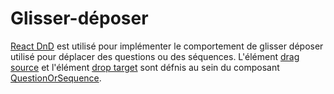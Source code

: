 # Glisser-déposer

[React DnD](https://github.com/react-dnd/react-dnd) est utilisé pour implémenter le comportement de glisser déposer utilisé pour déplacer des questions ou des séquences. L'élément
[drag source](http://react-dnd.github.io/react-dnd/docs-drag-source.html) et l'élément
[drop target](http://react-dnd.github.io/react-dnd/docs-drop-target.html) sont défnis au sein du composant [QuestionOrSequence](https://github.com/InseeFr/Pogues/blob/465665aaf56e835f7b5ae13dff899531d44ed4bd/src/js/components/question-or-sequence.js).
